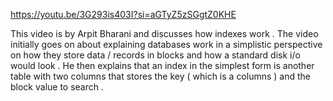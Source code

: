https://youtu.be/3G293is403I?si=aGTyZ5zSGgtZ0KHE


This video is by Arpit Bharani and discusses how indexes work . 
The video initially goes on about explaining databases work in a simplistic perspective on how they store data / records in blocks and how a standard disk i/o would look . 
He then explains that an index in the simplest form is another table with two columns that stores the key ( which is a columns ) and the block value to search . 


